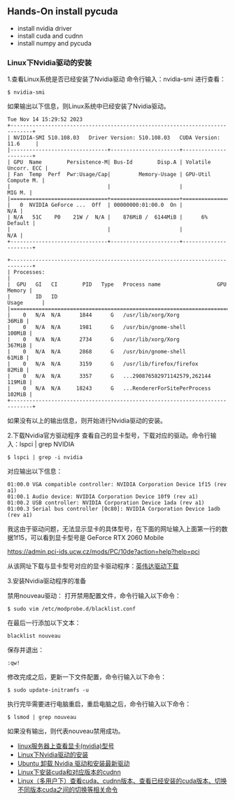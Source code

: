 ## Hands-On install pycuda

- install nvidia driver
- install cuda and cudnn
- install numpy and pycuda

### Linux下Nvidia驱动的安装

1.查看Linux系统是否已经安装了Nvidia驱动
命令行输入：nvidia-smi  进行查看：

```
$ nvidia-smi
```

如果输出以下信息，则Linux系统中已经安装了Nvidia驱动。

```
Tue Nov 14 15:29:52 2023
+-----------------------------------------------------------------------------+
| NVIDIA-SMI 510.108.03   Driver Version: 510.108.03   CUDA Version: 11.6     |
|-------------------------------+----------------------+----------------------+
| GPU  Name        Persistence-M| Bus-Id        Disp.A | Volatile Uncorr. ECC |
| Fan  Temp  Perf  Pwr:Usage/Cap|         Memory-Usage | GPU-Util  Compute M. |
|                               |                      |               MIG M. |
|===============================+======================+======================|
|   0  NVIDIA GeForce ...  Off  | 00000000:01:00.0  On |                  N/A |
| N/A   51C    P0    21W /  N/A |    876MiB /  6144MiB |      6%      Default |
|                               |                      |                  N/A |
+-------------------------------+----------------------+----------------------+

+-----------------------------------------------------------------------------+
| Processes:                                                                  |
|  GPU   GI   CI        PID   Type   Process name                  GPU Memory |
|        ID   ID                                                   Usage      |
|=============================================================================|
|    0   N/A  N/A      1844      G   /usr/lib/xorg/Xorg                 36MiB |
|    0   N/A  N/A      1981      G   /usr/bin/gnome-shell              100MiB |
|    0   N/A  N/A      2734      G   /usr/lib/xorg/Xorg                367MiB |
|    0   N/A  N/A      2868      G   /usr/bin/gnome-shell               61MiB |
|    0   N/A  N/A      3159      G   /usr/lib/firefox/firefox           82MiB |
|    0   N/A  N/A      3357      G   ...290876582971142579,262144      119MiB |
|    0   N/A  N/A     18243      G   ...RendererForSitePerProcess      102MiB |
+-----------------------------------------------------------------------------+
```
如果没有以上的输出信息，则开始进行Nvidia驱动的安装。

2.下载Nvidia官方驱动程序
查看自己的显卡型号，下载对应的驱动。命令行输入：lspci | grep NVIDIA

```
$ lspci | grep -i nvidia
```
对应输出以下信息：

```
01:00.0 VGA compatible controller: NVIDIA Corporation Device 1f15 (rev a1)
01:00.1 Audio device: NVIDIA Corporation Device 10f9 (rev a1)
01:00.2 USB controller: NVIDIA Corporation Device 1ada (rev a1)
01:00.3 Serial bus controller [0c80]: NVIDIA Corporation Device 1adb (rev a1)
```

我这由于驱动问题，无法显示显卡的具体型号，在下面的网址输入上面第一行的数据1f15，可以看到显卡型号是 GeForce RTX 2060 Mobile

<https://admin.pci-ids.ucw.cz/mods/PC/10de?action=help?help=pci>

从该网址下载与显卡型号对应的显卡驱动程序：[英伟达驱动下载](https://www.nvidia.cn/geforce/drivers/)

3.安装Nvidia驱动程序的准备

禁用nouveau驱动：
打开禁用配置文件，命令行输入以下命令：

```
$ sudo vim /etc/modprobe.d/blacklist.conf
```

在最后一行添加以下文本：

```
blacklist nouveau
```

保存并退出：

```
:qw!
```

修改完成之后，更新一下文件配置，命令行输入以下命令：

```
$ sudo update-initramfs -u
```
执行完毕需要进行电脑重启，重启电脑之后，命令行输入以下命令：

```
$ lsmod | grep nouveau
```
如果没有输出，则代表nouveau禁用成功。



- [linux服务器上查看显卡(nvidia)型号](https://zhuanlan.zhihu.com/p/391087399)
- [Linux下Nvidia驱动的安装](https://blog.csdn.net/qq_44961869/article/details/115945912?utm_source=app&app_version=4.6.1)
- [Ubuntu 卸载 Nvidia 驱动和安装最新驱动](https://blog.csdn.net/wm9028/article/details/110268030)
- [Linux下安装cuda和对应版本的cudnn](https://blog.csdn.net/qq_44961869/article/details/115954258)
- [Linux（多用户下）查看cuda、cudnn版本、查看已经安装的cuda版本、切换不同版本cuda之间的切换等相关命令](https://blog.csdn.net/Kefenggewu_/article/details/117675079)
